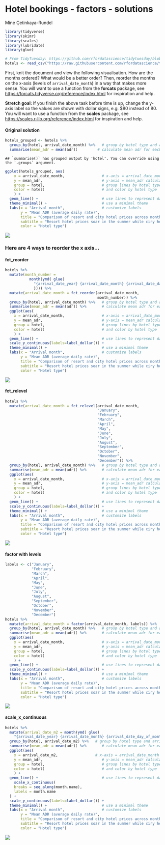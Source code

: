 Hotel bookings - factors - solutions
================
Mine Çetinkaya-Rundel

``` r
library(tidyverse)
library(skimr)
library(scales)
library(lubridate)
library(glue)
```

``` r
# From TidyTuesday: https://github.com/rfordatascience/tidytuesday/blob/master/data/2020/2020-02-11/readme.md
hotels <- read_csv("https://raw.githubusercontent.com/rfordatascience/tidytuesday/master/data/2020/2020-02-11/hotels.csv")
```

First, knit the document and view the following visualisation. How are
the months ordered? What would be a better order? Then, reorder the
months on the x-axis (levels of `arrival_date_month`) in a way that
makes more sense. You will want to use a function from the **forcats**
package, see <https://forcats.tidyverse.org/reference/index.html> for
inspiration and help.

**Stretch goal:** If you finish the above task before time is up, change
the y-axis label so the values are shown with dollar signs, e.g. $80
instead of 80. You will want to use a function from the **scales**
package, see <https://scales.r-lib.org/reference/index.html> for
inspiration and help.

#### Original solution

``` r
hotels_grouped <- hotels %>%
  group_by(hotel, arrival_date_month) %>%   # group by hotel type and arrival month
  summarise(mean_adr = mean(adr))         # calculate mean adr for each group
```

    ## `summarise()` has grouped output by 'hotel'. You can override using the `.groups` argument.

``` r
ggplot(hotels_grouped, aes(
    x = arrival_date_month,                 # x-axis = arrival_date_month
    y = mean_adr,                           # y-axis = mean_adr calculated above
    group = hotel,                          # group lines by hotel type
    color = hotel)                          # and color by hotel type
    ) +
  geom_line() +                             # use lines to represent data
  theme_minimal() +                         # use a minimal theme
  labs(x = "Arrival month",                 # customize labels
       y = "Mean ADR (average daily rate)",
       title = "Comparison of resort and city hotel prices across months",
       subtitle = "Resort hotel prices soar in the summer while ciry hotel prices remain relatively constant throughout the year",
       color = "Hotel type")
```

![](hotels-forcats-solutions_files/figure-gfm/plot-1.png)<!-- -->

### Here are 4 ways to reorder the x axis…

#### fct_reorder

``` r
hotels %>%
  mutate(month_number =
           month(ymd( glue(
             "{arrival_date_year} {arrival_date_month} {arrival_date_day_of_month}"
             )))) %>%
  mutate(arrival_date_month = fct_reorder(arrival_date_month,
                                          month_number)) %>%
  group_by(hotel, arrival_date_month) %>%   # group by hotel type and arrival month
  summarise(mean_adr = mean(adr)) %>%       # calculate mean adr for each group
  ggplot(aes(
    x = arrival_date_month,                 # x-axis = arrival_date_month
    y = mean_adr,                           # y-axis = mean_adr calculated above
    group = hotel,                          # group lines by hotel type
    color = hotel)                          # and color by hotel type
    ) +
  geom_line() +                             # use lines to represent data
  scale_y_continuous(labels=label_dollar()) +
  theme_minimal() +                         # use a minimal theme
  labs(x = "Arrival month",                 # customize labels
       y = "Mean ADR (average daily rate)",
       title = "Comparison of resort and city hotel prices across months",
       subtitle = "Resort hotel prices soar in the summer while ciry hotel prices remain relatively constant throughout the year",
       color = "Hotel type")
```

![](hotels-forcats-solutions_files/figure-gfm/unnamed-chunk-1-1.png)<!-- -->

#### fct_relevel

``` r
hotels %>%
  mutate(arrival_date_month = fct_relevel(arrival_date_month,
                                          "January",
                                          "February",
                                          "March",
                                          "April",
                                          "May",
                                          "June",
                                          "July",
                                          "August",
                                          "September",
                                          "October",
                                          "November",
                                          "December")) %>%
  group_by(hotel, arrival_date_month) %>%   # group by hotel type and arrival month
  summarise(mean_adr = mean(adr)) %>%       # calculate mean adr for each group
  ggplot(aes(
    x = arrival_date_month,                 # x-axis = arrival_date_month
    y = mean_adr,                           # y-axis = mean_adr calculated above
    group = hotel,                          # group lines by hotel type
    color = hotel)                          # and color by hotel type
    ) +
  geom_line() +                             # use lines to represent data
  scale_y_continuous(labels=label_dollar()) +
  theme_minimal() +                         # use a minimal theme
  labs(x = "Arrival month",                 # customize labels
       y = "Mean ADR (average daily rate)",
       title = "Comparison of resort and city hotel prices across months",
       subtitle = "Resort hotel prices soar in the summer while ciry hotel prices remain relatively constant throughout the year",
       color = "Hotel type")
```

![](hotels-forcats-solutions_files/figure-gfm/unnamed-chunk-2-1.png)<!-- -->

#### factor with levels

``` r
labels <- c("January",
            "February",
            "March",
            "April",
            "May",
            "June",
            "July",
            "August",
            "September",
            "October",
            "November",
            "December")
hotels %>%
  mutate(arrival_date_month = factor(arrival_date_month, labels)) %>%
  group_by(hotel, arrival_date_month) %>%   # group by hotel type and arrival month
  summarise(mean_adr = mean(adr)) %>%       # calculate mean adr for each group
  ggplot(aes(
    x = arrival_date_month,                 # x-axis = arrival_date_month
    y = mean_adr,                           # y-axis = mean_adr calculated above
    group = hotel,                          # group lines by hotel type
    color = hotel)                          # and color by hotel type
    ) +
  geom_line() +                             # use lines to represent data
  scale_y_continuous(labels=label_dollar()) +
  theme_minimal() +                         # use a minimal theme
  labs(x = "Arrival month",                 # customize labels
       y = "Mean ADR (average daily rate)",
       title = "Comparison of resort and city hotel prices across months",
       subtitle = "Resort hotel prices soar in the summer while ciry hotel prices remain relatively constant throughout the year",
       color = "Hotel type")
```

![](hotels-forcats-solutions_files/figure-gfm/unnamed-chunk-3-1.png)<!-- -->

#### scale_x\_continuous

``` r
hotels %>%
  mutate(arrival_date_m2 = month(ymd( glue(
    "{arrival_date_year} {arrival_date_month} {arrival_date_day_of_month}")))) %>%
  group_by(hotel, arrival_date_m2) %>%   # group by hotel type and arrival month
  summarise(mean_adr = mean(adr)) %>%       # calculate mean adr for each group
  ggplot(aes(
    x = arrival_date_m2,                 # x-axis = arrival_date_month
    y = mean_adr,                           # y-axis = mean_adr calculated above
    group = hotel,                          # group lines by hotel type
    color = hotel)                          # and color by hotel type
    ) +
  geom_line() +                             # use lines to represent data
    scale_x_continuous(
    breaks = seq_along(month.name), 
    labels = month.name
  ) +
  scale_y_continuous(labels=label_dollar()) +
  theme_minimal() +                         # use a minimal theme
  labs(x = "Arrival month",                 # customize labels
       y = "Mean ADR (average daily rate)",
       title = "Comparison of resort and city hotel prices across months",
       subtitle = "Resort hotel prices soar in the summer while ciry hotel prices remain relatively constant throughout the year",
       color = "Hotel type")
```

![](hotels-forcats-solutions_files/figure-gfm/unnamed-chunk-4-1.png)<!-- -->
